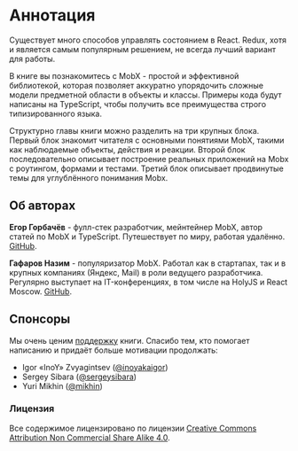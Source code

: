# Аннотация

Существует много способов управлять состоянием в React. Redux, хотя и является самым популярным решением, не всегда лучший вариант для работы.

В книге вы познакомитесь с MobX - простой и эффективной библиотекой, которая позволяет аккуратно упорядочить сложные модели предметной области в объекты и классы. Примеры кода будут написаны на TypeScript, чтобы получить все преимущества строго типизированного языка.

Структурно главы книги можно разделить на три крупных блока. Первый блок знакомит читателя с основными понятиями MobX, такими как наблюдаемые объекты, действия и реакции. Второй блок последовательно описывает построение реальных приложений на Mobx с роутингом, формами и тестами. Третий блок описывает продвинутые темы для углублённого понимания Mobx.

## Об авторах

**Егор Горбачёв** - фулл-стек разработчик, мейнтейнер MobX, автор статей по MobX и TypeScript. Путешествует по миру, работая удалённо. [GitHub](https://github.com/kubk).

**Гафаров Назим** - популяризатор MobX. Работал как в стартапах, так и в крупных компаниях (Яндекс, Mail) в роли ведущего разработчика. Регулярно выступает на IT-конференциях, в том числе на HolyJS и React Moscow. [GitHub](https://github.com/zapolnoch).

## Спонсоры

Мы очень ценим [поддержку](https://mobx-cookbook.github.io/support) книги. Спасибо тем, кто помогает написанию и придаёт больше мотивации продолжать:

- Igor «InoY» Zvyagintsev ([@inoyakaigor](https://github.com/inoyakaigor))
- Sergey Sibara ([@sergeysibara](https://github.com/sergeysibara))
- Yuri Mikhin ([@mikhin](https://github.com/mikhin))

### Лицензия

Все содержимое лицензировано по лицензии [Creative Commons Attribution Non Commercial Share Alike 4.0](https://creativecommons.org/licenses/by-nc-sa/4.0/deed.ru).
